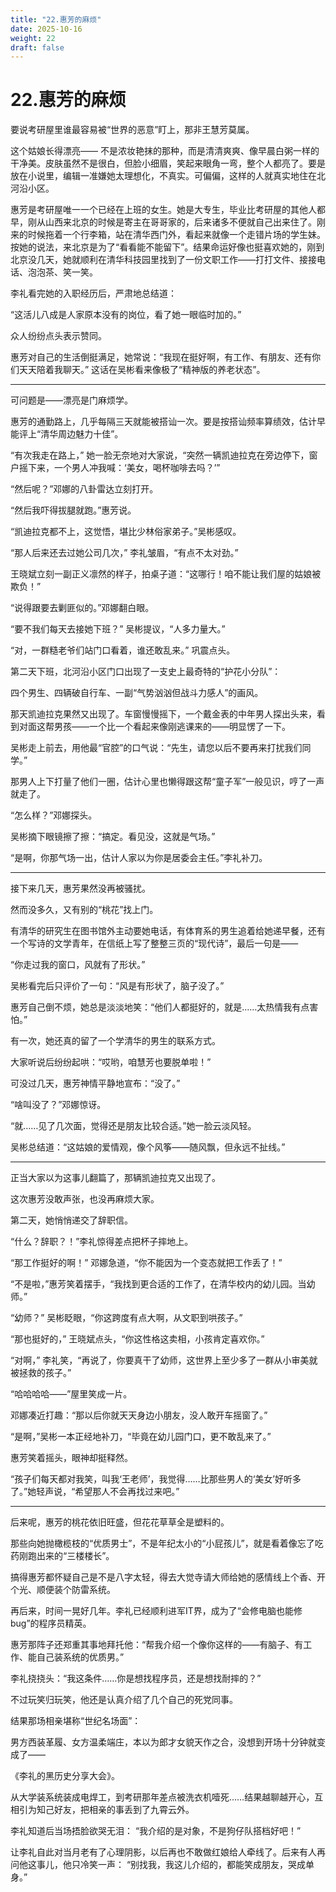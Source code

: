 ```yaml
---
title: "22.惠芳的麻烦"
date: 2025-10-16
weight: 22
draft: false
---
```



# 22.惠芳的麻烦

要说考研屋里谁最容易被“世界的恶意”盯上，那非王慧芳莫属。

这个姑娘长得漂亮—— 不是浓妆艳抹的那种，而是清清爽爽、像早晨白粥一样的干净美。皮肤虽然不是很白，但脸小细眉，笑起来眼角一弯，整个人都亮了。要是放在小说里，编辑一准嫌她太理想化，不真实。可偏偏，这样的人就真实地住在北河沿小区。

惠芳是考研屋唯一一个已经在上班的女生。她是大专生，毕业比考研屋的其他人都早，刚从山西来北京的时候是寄主在哥哥家的，后来诸多不便就自己出来住了。刚来的时候拖着一个行李箱，站在清华西门外，看起来就像一个走错片场的学生妹。按她的说法，来北京是为了“看看能不能留下”。结果命运好像也挺喜欢她的，刚到北京没几天，她就顺利在清华科技园里找到了一份文职工作——打打文件、接接电话、泡泡茶、笑一笑。

李礼看完她的入职经历后，严肃地总结道：

“这活儿八成是人家原本没有的岗位，看了她一眼临时加的。”

众人纷纷点头表示赞同。

惠芳对自己的生活倒挺满足，她常说：“我现在挺好啊，有工作、有朋友、还有你们天天陪着我聊天。” 这话在吴彬看来像极了“精神版的养老状态”。

---

可问题是——漂亮是门麻烦学。

惠芳的通勤路上，几乎每隔三天就能被搭讪一次。要是按搭讪频率算绩效，估计早能评上“清华周边魅力十佳”。

“有次我走在路上，” 她一脸无奈地对大家说，“突然一辆凯迪拉克在旁边停下，窗户摇下来，一个男人冲我喊：‘美女，喝杯咖啡去吗？’”

“然后呢？”邓娜的八卦雷达立刻打开。

“然后我吓得拔腿就跑。”惠芳说。

“凯迪拉克都不上，这觉悟，堪比少林俗家弟子。”吴彬感叹。

“那人后来还去过她公司几次，” 李礼皱眉，“有点不太对劲。”

王晓斌立刻一副正义凛然的样子，拍桌子道：“这哪行！咱不能让我们屋的姑娘被欺负！”

“说得跟要去剿匪似的。”邓娜翻白眼。

“要不我们每天去接她下班？” 吴彬提议，“人多力量大。”

“对，一群糙老爷们站门口看着，谁还敢乱来。” 巩震点头。

第二天下班，北河沿小区门口出现了一支史上最奇特的“护花小分队”：

四个男生、四辆破自行车、一副“气势汹汹但战斗力感人”的画风。

那天凯迪拉克果然又出现了。车窗慢慢摇下，一个戴金表的中年男人探出头来，看到对面这帮男孩——一个比一个看起来像刚逃课来的——明显愣了一下。

吴彬走上前去，用他最“官腔”的口气说：“先生，请您以后不要再来打扰我们同学。”

那男人上下打量了他们一圈，估计心里也懒得跟这帮“童子军”一般见识，哼了一声就走了。

“怎么样？”邓娜探头。

吴彬摘下眼镜擦了擦：“搞定。看见没，这就是气场。”

“是啊，你那气场一出，估计人家以为你是居委会主任。”李礼补刀。

---

接下来几天，惠芳果然没再被骚扰。

然而没多久，又有别的“桃花”找上门。

有清华的研究生在图书馆外主动要她电话，有体育系的男生追着给她递早餐，还有一个写诗的文学青年，在信纸上写了整整三页的“现代诗”，最后一句是——

“你走过我的窗口，风就有了形状。”

吴彬看完后只评价了一句：“风是有形状了，脑子没了。”

惠芳自己倒不烦，她总是淡淡地笑：“他们人都挺好的，就是……太热情我有点害怕。”

有一次，她还真的留了一个学清华的男生的联系方式。

大家听说后纷纷起哄：“哎哟，咱慧芳也要脱单啦！”

可没过几天，惠芳神情平静地宣布：“没了。”

“啥叫没了？”邓娜惊讶。

“就……见了几次面，觉得还是朋友比较合适。”她一脸云淡风轻。

吴彬总结道：“这姑娘的爱情观，像个风筝——随风飘，但永远不扯线。”

---

正当大家以为这事儿翻篇了，那辆凯迪拉克又出现了。

这次惠芳没敢声张，也没再麻烦大家。

第二天，她悄悄递交了辞职信。

“什么？辞职？！”李礼惊得差点把杯子摔地上。

“那工作挺好的啊！” 邓娜急道，“你不能因为一个变态就把工作丢了！”

“不是啦，”惠芳笑着摆手，“我找到更合适的工作了，在清华校内的幼儿园。当幼师。”

“幼师？” 吴彬眨眼，“你这跨度有点大啊，从文职到哄孩子。”

“那也挺好的，” 王晓斌点头，“你这性格这卖相，小孩肯定喜欢你。”

“对啊，” 李礼笑，“再说了，你要真干了幼师，这世界上至少多了一群从小审美就被拯救的孩子。”

“哈哈哈哈——”屋里笑成一片。

邓娜凑近打趣：“那以后你就天天身边小朋友，没人敢开车摇窗了。”

“是啊，”吴彬一本正经地补刀，“毕竟在幼儿园门口，更不敢乱来了。”

惠芳笑着摇头，眼神却挺释然。

“孩子们每天都对我笑，叫我‘王老师’，我觉得……比那些男人的‘美女’好听多了。”她轻声说，“希望那人不会再找过来吧。”

---

后来呢，惠芳的桃花依旧旺盛，但花花草草全是塑料的。

那些向她抛橄榄枝的“优质男士”，不是年纪太小的“小屁孩儿”，就是看着像忘了吃药刚跑出来的“三楼楼长”。

搞得惠芳都怀疑自己是不是八字太轻，得去大觉寺请大师给她的感情线上个香、开个光、顺便装个防雷系统。

再后来，时间一晃好几年。李礼已经顺利进军IT界，成为了“会修电脑也能修bug”的程序员精英。

惠芳那阵子还郑重其事地拜托他：“帮我介绍一个像你这样的——有脑子、有工作、能自己装系统的优质男。”

李礼挠挠头：“我这条件……你是想找程序员，还是想找耐摔的？”

不过玩笑归玩笑，他还是认真介绍了几个自己的死党同事。

结果那场相亲堪称“世纪名场面”：

男方西装革履、女方温柔端庄，本以为郎才女貌天作之合，没想到开场十分钟就变成了——

《李礼的黑历史分享大会》。

从大学装系统装成电焊工，到考研那年差点被洗衣机噎死……结果越聊越开心，互相引为知己好友，把相亲的事丢到了九霄云外。

李礼知道后当场捂脸欲哭无泪： “我介绍的是对象，不是狗仔队搭档好吧！”

让李礼自此对当月老有了心理阴影，以后再也不敢做红娘给人牵线了。后来有人再问他这事儿，他只冷笑一声： “别找我，我这儿介绍的，都能笑成朋友，哭成单身。”
